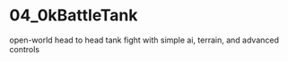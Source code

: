 # 04_0kBattleTank
open-world head to head tank fight with simple ai, terrain, and advanced controls
